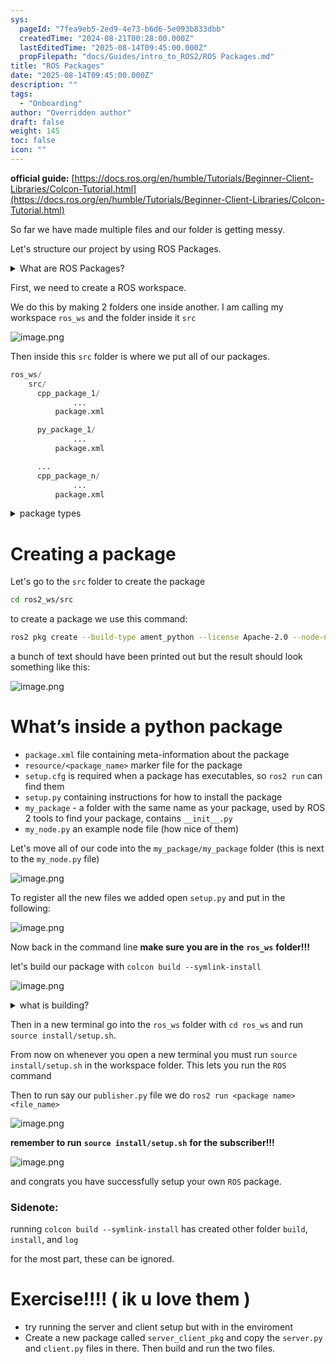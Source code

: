 ```yaml
---
sys:
  pageId: "7fea9eb5-2ed9-4e73-b6d6-5e093b833dbb"
  createdTime: "2024-08-21T00:28:00.000Z"
  lastEditedTime: "2025-08-14T09:45:00.000Z"
  propFilepath: "docs/Guides/intro_to_ROS2/ROS Packages.md"
title: "ROS Packages"
date: "2025-08-14T09:45:00.000Z"
description: ""
tags:
  - "Onboarding"
author: "Overridden author"
draft: false
weight: 145
toc: false
icon: ""
---
```


**official guide:** [https://docs.ros.org/en/humble/Tutorials/Beginner-Client-Libraries/Colcon-Tutorial.html](https://docs.ros.org/en/humble/Tutorials/Beginner-Client-Libraries/Colcon-Tutorial.html)

So far we have made multiple files and our folder is getting messy.

Let's structure our project by using ROS Packages.

<details>
      <summary>What are ROS Packages?</summary>
      ROS Packages are, as the name implies, packages of code that are highly sharable between ROS developers.
  </details>

First, we need to create a ROS workspace.

We do this by making 2 folders one inside another. I am calling my workspace `ros_ws` and the folder inside it `src`

![image.png](https://prod-files-secure.s3.us-west-2.amazonaws.com/d518164a-d88e-44d1-a4ee-3adb3bd8bce0/70706947-fd18-4537-a67b-e12946812d31/image.png?X-Amz-Algorithm=AWS4-HMAC-SHA256&X-Amz-Content-Sha256=UNSIGNED-PAYLOAD&X-Amz-Credential=ASIAZI2LB466QTTB25YL%2F20250816%2Fus-west-2%2Fs3%2Faws4_request&X-Amz-Date=20250816T081119Z&X-Amz-Expires=3600&X-Amz-Security-Token=IQoJb3JpZ2luX2VjECgaCXVzLXdlc3QtMiJHMEUCIQDtOIX4VEk0Nvz4tVpzXis4L0vh5wk5hwYRTWJAOcUlqQIgO0fY6bvu4SZ2urDqd%2FyrL9hLtPUZrrrnLWGipDbHgxcq%2FwMIcRAAGgw2Mzc0MjMxODM4MDUiDEhLjp79juYk%2FXZXgyrcA%2Bn8cLbzXvh%2BYUXil%2FL3wMvL%2FugXeoncycnn1rG0WaP86mjx%2FgMXNStxyBVVo4EhunGycd5xWByCSqiJUyajfCuRUuHQ7y180AHPNOoenXJQchI2QztfZq%2FX0UKXdJB2qKg5fk6tHYQvFmfJcXaSJyUAt9GF%2FUzG9dKyQEPHrQMM9W%2FQJiLotnad%2BGLVjke8HfdsnAQMK94QoarMSXzARVPBW4VMAr3ahLSOaD%2Fdddr2tLmxLf%2BjqhoeodwenyUDs3cGLXSXQJgWdACZxJjWBPm9tCkB1TP2GTFTLpRvC0KJJR0z3%2BIiFHSk4Z3gGa%2FdNAFDmWDkLh92PFqkaURMSbnKW%2F7ZB6pK8hK7GaavUUgXugOEkyrCdMyV26j0OMlpDfP0h0I%2B1%2Bbv9PsS9fovokHyRcGerv6O8M7RgvHTFrKu1e2qYDEoIl9ReWtnsCGzROQNe3c1PhhtO88bkvx%2BQasmcr20sThazAoYahnmplw2Byi%2BOQv%2FOUm9JUUx9P6fiQICPRGiZTxV2kwXK84T1DlagvmllMHLgJogSLTnrNw%2FxlxYZhTukmJpOP5CiMB38nIgz0haQOlauRnXiZfNo6shuVdibcj6yxuo1n9Nao4nX9JjKiAa5KIawnZGMJD4gMUGOqUBvSu3FmjDZkT0ch9cumVGCt%2F5E2y5vJLmxqE8I%2F%2B2pjrPwrtORCfHNR2aA5P8ekW4mJ9pptM0UGCPij6XS98ZhdLRhSPDNvPLBN%2FGqyxu%2Fi5GuVrAj2PM%2B7YsGtgAjWC3ClvNLwXyQKZAAA5iIb6pcjT21QCE4i4nfAvztY544ohtTyFiOnMNTPExpDW77tZoaHnbDc3XGlzGSDS7vM%2BqkDySccTh&X-Amz-Signature=e5c6e811e96545b73e2d1bf0f5d19c02fbc5bc3e654f397c431b622baec55264&X-Amz-SignedHeaders=host&x-amz-checksum-mode=ENABLED&x-id=GetObject)

Then inside this `src` folder is where we put all of our packages.

```python
ros_ws/
    src/
      cpp_package_1/
		      ...
          package.xml

      py_package_1/
		      ...
          package.xml

      ...
      cpp_package_n/
		      ...
          package.xml

```

<details>
      <summary>package types</summary>
      packages can be either `C++` or python.
  </details>

# Creating a package

Let's go to the `src` folder to create the package

```bash
cd ros2_ws/src
```

to create a package we use this command:

```bash
ros2 pkg create --build-type ament_python --license Apache-2.0 --node-name my_node my_package
```

a bunch of text should have been printed out but the result should look something like this:

![image.png](https://prod-files-secure.s3.us-west-2.amazonaws.com/d518164a-d88e-44d1-a4ee-3adb3bd8bce0/e6cf1e3f-8512-4a3e-b131-079f800bf3e8/image.png?X-Amz-Algorithm=AWS4-HMAC-SHA256&X-Amz-Content-Sha256=UNSIGNED-PAYLOAD&X-Amz-Credential=ASIAZI2LB466QTTB25YL%2F20250816%2Fus-west-2%2Fs3%2Faws4_request&X-Amz-Date=20250816T081119Z&X-Amz-Expires=3600&X-Amz-Security-Token=IQoJb3JpZ2luX2VjECgaCXVzLXdlc3QtMiJHMEUCIQDtOIX4VEk0Nvz4tVpzXis4L0vh5wk5hwYRTWJAOcUlqQIgO0fY6bvu4SZ2urDqd%2FyrL9hLtPUZrrrnLWGipDbHgxcq%2FwMIcRAAGgw2Mzc0MjMxODM4MDUiDEhLjp79juYk%2FXZXgyrcA%2Bn8cLbzXvh%2BYUXil%2FL3wMvL%2FugXeoncycnn1rG0WaP86mjx%2FgMXNStxyBVVo4EhunGycd5xWByCSqiJUyajfCuRUuHQ7y180AHPNOoenXJQchI2QztfZq%2FX0UKXdJB2qKg5fk6tHYQvFmfJcXaSJyUAt9GF%2FUzG9dKyQEPHrQMM9W%2FQJiLotnad%2BGLVjke8HfdsnAQMK94QoarMSXzARVPBW4VMAr3ahLSOaD%2Fdddr2tLmxLf%2BjqhoeodwenyUDs3cGLXSXQJgWdACZxJjWBPm9tCkB1TP2GTFTLpRvC0KJJR0z3%2BIiFHSk4Z3gGa%2FdNAFDmWDkLh92PFqkaURMSbnKW%2F7ZB6pK8hK7GaavUUgXugOEkyrCdMyV26j0OMlpDfP0h0I%2B1%2Bbv9PsS9fovokHyRcGerv6O8M7RgvHTFrKu1e2qYDEoIl9ReWtnsCGzROQNe3c1PhhtO88bkvx%2BQasmcr20sThazAoYahnmplw2Byi%2BOQv%2FOUm9JUUx9P6fiQICPRGiZTxV2kwXK84T1DlagvmllMHLgJogSLTnrNw%2FxlxYZhTukmJpOP5CiMB38nIgz0haQOlauRnXiZfNo6shuVdibcj6yxuo1n9Nao4nX9JjKiAa5KIawnZGMJD4gMUGOqUBvSu3FmjDZkT0ch9cumVGCt%2F5E2y5vJLmxqE8I%2F%2B2pjrPwrtORCfHNR2aA5P8ekW4mJ9pptM0UGCPij6XS98ZhdLRhSPDNvPLBN%2FGqyxu%2Fi5GuVrAj2PM%2B7YsGtgAjWC3ClvNLwXyQKZAAA5iIb6pcjT21QCE4i4nfAvztY544ohtTyFiOnMNTPExpDW77tZoaHnbDc3XGlzGSDS7vM%2BqkDySccTh&X-Amz-Signature=10438336eb37ba0fd7ab17220627d32306fc2f93b4e0e177692a07f74f445579&X-Amz-SignedHeaders=host&x-amz-checksum-mode=ENABLED&x-id=GetObject)

# What’s inside a python package

- `package.xml` file containing meta-information about the package
- `resource/<package_name>` marker file for the package
- `setup.cfg` is required when a package has executables, so `ros2 run` can find them
- `setup.py` containing instructions for how to install the package
- `my_package` - a folder with the same name as your package, used by ROS 2 tools to find your package, contains `__init__.py`
- `my_node.py` an example node file (how nice of them)

Let's move all of our code into the `my_package/my_package` folder (this is next to the `my_node.py` file)

![image.png](https://prod-files-secure.s3.us-west-2.amazonaws.com/d518164a-d88e-44d1-a4ee-3adb3bd8bce0/9ce58f11-0da9-4d3e-b86d-506a9685d378/image.png?X-Amz-Algorithm=AWS4-HMAC-SHA256&X-Amz-Content-Sha256=UNSIGNED-PAYLOAD&X-Amz-Credential=ASIAZI2LB466QTTB25YL%2F20250816%2Fus-west-2%2Fs3%2Faws4_request&X-Amz-Date=20250816T081119Z&X-Amz-Expires=3600&X-Amz-Security-Token=IQoJb3JpZ2luX2VjECgaCXVzLXdlc3QtMiJHMEUCIQDtOIX4VEk0Nvz4tVpzXis4L0vh5wk5hwYRTWJAOcUlqQIgO0fY6bvu4SZ2urDqd%2FyrL9hLtPUZrrrnLWGipDbHgxcq%2FwMIcRAAGgw2Mzc0MjMxODM4MDUiDEhLjp79juYk%2FXZXgyrcA%2Bn8cLbzXvh%2BYUXil%2FL3wMvL%2FugXeoncycnn1rG0WaP86mjx%2FgMXNStxyBVVo4EhunGycd5xWByCSqiJUyajfCuRUuHQ7y180AHPNOoenXJQchI2QztfZq%2FX0UKXdJB2qKg5fk6tHYQvFmfJcXaSJyUAt9GF%2FUzG9dKyQEPHrQMM9W%2FQJiLotnad%2BGLVjke8HfdsnAQMK94QoarMSXzARVPBW4VMAr3ahLSOaD%2Fdddr2tLmxLf%2BjqhoeodwenyUDs3cGLXSXQJgWdACZxJjWBPm9tCkB1TP2GTFTLpRvC0KJJR0z3%2BIiFHSk4Z3gGa%2FdNAFDmWDkLh92PFqkaURMSbnKW%2F7ZB6pK8hK7GaavUUgXugOEkyrCdMyV26j0OMlpDfP0h0I%2B1%2Bbv9PsS9fovokHyRcGerv6O8M7RgvHTFrKu1e2qYDEoIl9ReWtnsCGzROQNe3c1PhhtO88bkvx%2BQasmcr20sThazAoYahnmplw2Byi%2BOQv%2FOUm9JUUx9P6fiQICPRGiZTxV2kwXK84T1DlagvmllMHLgJogSLTnrNw%2FxlxYZhTukmJpOP5CiMB38nIgz0haQOlauRnXiZfNo6shuVdibcj6yxuo1n9Nao4nX9JjKiAa5KIawnZGMJD4gMUGOqUBvSu3FmjDZkT0ch9cumVGCt%2F5E2y5vJLmxqE8I%2F%2B2pjrPwrtORCfHNR2aA5P8ekW4mJ9pptM0UGCPij6XS98ZhdLRhSPDNvPLBN%2FGqyxu%2Fi5GuVrAj2PM%2B7YsGtgAjWC3ClvNLwXyQKZAAA5iIb6pcjT21QCE4i4nfAvztY544ohtTyFiOnMNTPExpDW77tZoaHnbDc3XGlzGSDS7vM%2BqkDySccTh&X-Amz-Signature=9f956f9dd0e5259657a8a16e1ec504ab980e7585973ddacf3db67dd745de2585&X-Amz-SignedHeaders=host&x-amz-checksum-mode=ENABLED&x-id=GetObject)

To register all the new files we added open `setup.py` and put in the following:

![image.png](https://prod-files-secure.s3.us-west-2.amazonaws.com/d518164a-d88e-44d1-a4ee-3adb3bd8bce0/1cd7c262-4cae-4496-9d75-c178537d24a2/image.png?X-Amz-Algorithm=AWS4-HMAC-SHA256&X-Amz-Content-Sha256=UNSIGNED-PAYLOAD&X-Amz-Credential=ASIAZI2LB466QTTB25YL%2F20250816%2Fus-west-2%2Fs3%2Faws4_request&X-Amz-Date=20250816T081119Z&X-Amz-Expires=3600&X-Amz-Security-Token=IQoJb3JpZ2luX2VjECgaCXVzLXdlc3QtMiJHMEUCIQDtOIX4VEk0Nvz4tVpzXis4L0vh5wk5hwYRTWJAOcUlqQIgO0fY6bvu4SZ2urDqd%2FyrL9hLtPUZrrrnLWGipDbHgxcq%2FwMIcRAAGgw2Mzc0MjMxODM4MDUiDEhLjp79juYk%2FXZXgyrcA%2Bn8cLbzXvh%2BYUXil%2FL3wMvL%2FugXeoncycnn1rG0WaP86mjx%2FgMXNStxyBVVo4EhunGycd5xWByCSqiJUyajfCuRUuHQ7y180AHPNOoenXJQchI2QztfZq%2FX0UKXdJB2qKg5fk6tHYQvFmfJcXaSJyUAt9GF%2FUzG9dKyQEPHrQMM9W%2FQJiLotnad%2BGLVjke8HfdsnAQMK94QoarMSXzARVPBW4VMAr3ahLSOaD%2Fdddr2tLmxLf%2BjqhoeodwenyUDs3cGLXSXQJgWdACZxJjWBPm9tCkB1TP2GTFTLpRvC0KJJR0z3%2BIiFHSk4Z3gGa%2FdNAFDmWDkLh92PFqkaURMSbnKW%2F7ZB6pK8hK7GaavUUgXugOEkyrCdMyV26j0OMlpDfP0h0I%2B1%2Bbv9PsS9fovokHyRcGerv6O8M7RgvHTFrKu1e2qYDEoIl9ReWtnsCGzROQNe3c1PhhtO88bkvx%2BQasmcr20sThazAoYahnmplw2Byi%2BOQv%2FOUm9JUUx9P6fiQICPRGiZTxV2kwXK84T1DlagvmllMHLgJogSLTnrNw%2FxlxYZhTukmJpOP5CiMB38nIgz0haQOlauRnXiZfNo6shuVdibcj6yxuo1n9Nao4nX9JjKiAa5KIawnZGMJD4gMUGOqUBvSu3FmjDZkT0ch9cumVGCt%2F5E2y5vJLmxqE8I%2F%2B2pjrPwrtORCfHNR2aA5P8ekW4mJ9pptM0UGCPij6XS98ZhdLRhSPDNvPLBN%2FGqyxu%2Fi5GuVrAj2PM%2B7YsGtgAjWC3ClvNLwXyQKZAAA5iIb6pcjT21QCE4i4nfAvztY544ohtTyFiOnMNTPExpDW77tZoaHnbDc3XGlzGSDS7vM%2BqkDySccTh&X-Amz-Signature=7fdbb5f0687918eeb1cebed9c7fd3edf1007041c7a9581e42ce841df772f9db0&X-Amz-SignedHeaders=host&x-amz-checksum-mode=ENABLED&x-id=GetObject)

Now back in the command line **make sure you are in the** **`ros_ws`** **folder!!!**

let's build our package with `colcon build --symlink-install`

![image.png](https://prod-files-secure.s3.us-west-2.amazonaws.com/d518164a-d88e-44d1-a4ee-3adb3bd8bce0/2f2a0d27-b173-48fd-b189-5f5c0ce65619/image.png?X-Amz-Algorithm=AWS4-HMAC-SHA256&X-Amz-Content-Sha256=UNSIGNED-PAYLOAD&X-Amz-Credential=ASIAZI2LB466QTTB25YL%2F20250816%2Fus-west-2%2Fs3%2Faws4_request&X-Amz-Date=20250816T081119Z&X-Amz-Expires=3600&X-Amz-Security-Token=IQoJb3JpZ2luX2VjECgaCXVzLXdlc3QtMiJHMEUCIQDtOIX4VEk0Nvz4tVpzXis4L0vh5wk5hwYRTWJAOcUlqQIgO0fY6bvu4SZ2urDqd%2FyrL9hLtPUZrrrnLWGipDbHgxcq%2FwMIcRAAGgw2Mzc0MjMxODM4MDUiDEhLjp79juYk%2FXZXgyrcA%2Bn8cLbzXvh%2BYUXil%2FL3wMvL%2FugXeoncycnn1rG0WaP86mjx%2FgMXNStxyBVVo4EhunGycd5xWByCSqiJUyajfCuRUuHQ7y180AHPNOoenXJQchI2QztfZq%2FX0UKXdJB2qKg5fk6tHYQvFmfJcXaSJyUAt9GF%2FUzG9dKyQEPHrQMM9W%2FQJiLotnad%2BGLVjke8HfdsnAQMK94QoarMSXzARVPBW4VMAr3ahLSOaD%2Fdddr2tLmxLf%2BjqhoeodwenyUDs3cGLXSXQJgWdACZxJjWBPm9tCkB1TP2GTFTLpRvC0KJJR0z3%2BIiFHSk4Z3gGa%2FdNAFDmWDkLh92PFqkaURMSbnKW%2F7ZB6pK8hK7GaavUUgXugOEkyrCdMyV26j0OMlpDfP0h0I%2B1%2Bbv9PsS9fovokHyRcGerv6O8M7RgvHTFrKu1e2qYDEoIl9ReWtnsCGzROQNe3c1PhhtO88bkvx%2BQasmcr20sThazAoYahnmplw2Byi%2BOQv%2FOUm9JUUx9P6fiQICPRGiZTxV2kwXK84T1DlagvmllMHLgJogSLTnrNw%2FxlxYZhTukmJpOP5CiMB38nIgz0haQOlauRnXiZfNo6shuVdibcj6yxuo1n9Nao4nX9JjKiAa5KIawnZGMJD4gMUGOqUBvSu3FmjDZkT0ch9cumVGCt%2F5E2y5vJLmxqE8I%2F%2B2pjrPwrtORCfHNR2aA5P8ekW4mJ9pptM0UGCPij6XS98ZhdLRhSPDNvPLBN%2FGqyxu%2Fi5GuVrAj2PM%2B7YsGtgAjWC3ClvNLwXyQKZAAA5iIb6pcjT21QCE4i4nfAvztY544ohtTyFiOnMNTPExpDW77tZoaHnbDc3XGlzGSDS7vM%2BqkDySccTh&X-Amz-Signature=f3bbcd7e8797ba9acef92905078295d38b79366e200ba86d80d614f07a3fed7a&X-Amz-SignedHeaders=host&x-amz-checksum-mode=ENABLED&x-id=GetObject)

<details>

<summary>what is building?</summary>

if you are a CS major at Rose-Hulman you will learn the answer to this in CSSE132

but TLDR; is it combines all the code files into one program that can be run easily 

</details>

Then in a new terminal go into the `ros_ws` folder with `cd ros_ws` and run `source install/setup.sh`. 

From now on whenever you open a new terminal you must run `source install/setup.sh` in the workspace folder. This lets you run the `ROS` command

Then to run say our `publisher.py` file we do `ros2 run <package name> <file_name>`

![image.png](https://prod-files-secure.s3.us-west-2.amazonaws.com/d518164a-d88e-44d1-a4ee-3adb3bd8bce0/4f4b1219-3a44-4632-aa0a-ce3471699f59/image.png?X-Amz-Algorithm=AWS4-HMAC-SHA256&X-Amz-Content-Sha256=UNSIGNED-PAYLOAD&X-Amz-Credential=ASIAZI2LB466QTTB25YL%2F20250816%2Fus-west-2%2Fs3%2Faws4_request&X-Amz-Date=20250816T081119Z&X-Amz-Expires=3600&X-Amz-Security-Token=IQoJb3JpZ2luX2VjECgaCXVzLXdlc3QtMiJHMEUCIQDtOIX4VEk0Nvz4tVpzXis4L0vh5wk5hwYRTWJAOcUlqQIgO0fY6bvu4SZ2urDqd%2FyrL9hLtPUZrrrnLWGipDbHgxcq%2FwMIcRAAGgw2Mzc0MjMxODM4MDUiDEhLjp79juYk%2FXZXgyrcA%2Bn8cLbzXvh%2BYUXil%2FL3wMvL%2FugXeoncycnn1rG0WaP86mjx%2FgMXNStxyBVVo4EhunGycd5xWByCSqiJUyajfCuRUuHQ7y180AHPNOoenXJQchI2QztfZq%2FX0UKXdJB2qKg5fk6tHYQvFmfJcXaSJyUAt9GF%2FUzG9dKyQEPHrQMM9W%2FQJiLotnad%2BGLVjke8HfdsnAQMK94QoarMSXzARVPBW4VMAr3ahLSOaD%2Fdddr2tLmxLf%2BjqhoeodwenyUDs3cGLXSXQJgWdACZxJjWBPm9tCkB1TP2GTFTLpRvC0KJJR0z3%2BIiFHSk4Z3gGa%2FdNAFDmWDkLh92PFqkaURMSbnKW%2F7ZB6pK8hK7GaavUUgXugOEkyrCdMyV26j0OMlpDfP0h0I%2B1%2Bbv9PsS9fovokHyRcGerv6O8M7RgvHTFrKu1e2qYDEoIl9ReWtnsCGzROQNe3c1PhhtO88bkvx%2BQasmcr20sThazAoYahnmplw2Byi%2BOQv%2FOUm9JUUx9P6fiQICPRGiZTxV2kwXK84T1DlagvmllMHLgJogSLTnrNw%2FxlxYZhTukmJpOP5CiMB38nIgz0haQOlauRnXiZfNo6shuVdibcj6yxuo1n9Nao4nX9JjKiAa5KIawnZGMJD4gMUGOqUBvSu3FmjDZkT0ch9cumVGCt%2F5E2y5vJLmxqE8I%2F%2B2pjrPwrtORCfHNR2aA5P8ekW4mJ9pptM0UGCPij6XS98ZhdLRhSPDNvPLBN%2FGqyxu%2Fi5GuVrAj2PM%2B7YsGtgAjWC3ClvNLwXyQKZAAA5iIb6pcjT21QCE4i4nfAvztY544ohtTyFiOnMNTPExpDW77tZoaHnbDc3XGlzGSDS7vM%2BqkDySccTh&X-Amz-Signature=097cc984faf8e7d60868f8b4397cd04ee58efbc57f389a73860d3e46a3b29104&X-Amz-SignedHeaders=host&x-amz-checksum-mode=ENABLED&x-id=GetObject)

**remember to run** **`source install/setup.sh`** **for the subscriber!!!**

![image.png](https://prod-files-secure.s3.us-west-2.amazonaws.com/d518164a-d88e-44d1-a4ee-3adb3bd8bce0/02121119-dad4-49ec-8356-c956108b4243/image.png?X-Amz-Algorithm=AWS4-HMAC-SHA256&X-Amz-Content-Sha256=UNSIGNED-PAYLOAD&X-Amz-Credential=ASIAZI2LB466QTTB25YL%2F20250816%2Fus-west-2%2Fs3%2Faws4_request&X-Amz-Date=20250816T081119Z&X-Amz-Expires=3600&X-Amz-Security-Token=IQoJb3JpZ2luX2VjECgaCXVzLXdlc3QtMiJHMEUCIQDtOIX4VEk0Nvz4tVpzXis4L0vh5wk5hwYRTWJAOcUlqQIgO0fY6bvu4SZ2urDqd%2FyrL9hLtPUZrrrnLWGipDbHgxcq%2FwMIcRAAGgw2Mzc0MjMxODM4MDUiDEhLjp79juYk%2FXZXgyrcA%2Bn8cLbzXvh%2BYUXil%2FL3wMvL%2FugXeoncycnn1rG0WaP86mjx%2FgMXNStxyBVVo4EhunGycd5xWByCSqiJUyajfCuRUuHQ7y180AHPNOoenXJQchI2QztfZq%2FX0UKXdJB2qKg5fk6tHYQvFmfJcXaSJyUAt9GF%2FUzG9dKyQEPHrQMM9W%2FQJiLotnad%2BGLVjke8HfdsnAQMK94QoarMSXzARVPBW4VMAr3ahLSOaD%2Fdddr2tLmxLf%2BjqhoeodwenyUDs3cGLXSXQJgWdACZxJjWBPm9tCkB1TP2GTFTLpRvC0KJJR0z3%2BIiFHSk4Z3gGa%2FdNAFDmWDkLh92PFqkaURMSbnKW%2F7ZB6pK8hK7GaavUUgXugOEkyrCdMyV26j0OMlpDfP0h0I%2B1%2Bbv9PsS9fovokHyRcGerv6O8M7RgvHTFrKu1e2qYDEoIl9ReWtnsCGzROQNe3c1PhhtO88bkvx%2BQasmcr20sThazAoYahnmplw2Byi%2BOQv%2FOUm9JUUx9P6fiQICPRGiZTxV2kwXK84T1DlagvmllMHLgJogSLTnrNw%2FxlxYZhTukmJpOP5CiMB38nIgz0haQOlauRnXiZfNo6shuVdibcj6yxuo1n9Nao4nX9JjKiAa5KIawnZGMJD4gMUGOqUBvSu3FmjDZkT0ch9cumVGCt%2F5E2y5vJLmxqE8I%2F%2B2pjrPwrtORCfHNR2aA5P8ekW4mJ9pptM0UGCPij6XS98ZhdLRhSPDNvPLBN%2FGqyxu%2Fi5GuVrAj2PM%2B7YsGtgAjWC3ClvNLwXyQKZAAA5iIb6pcjT21QCE4i4nfAvztY544ohtTyFiOnMNTPExpDW77tZoaHnbDc3XGlzGSDS7vM%2BqkDySccTh&X-Amz-Signature=5858bb96e2aefb55a63dcfe7ec74b8d680631d06f4c4dac9f1eaaaaea34b853a&X-Amz-SignedHeaders=host&x-amz-checksum-mode=ENABLED&x-id=GetObject)

and congrats you have successfully setup your own `ROS` package.

### Sidenote:

running `colcon build --symlink-install` has created other folder `build`, `install`, and `log`

for the most part, these can be ignored.

# Exercise!!!! ( ik u love them )

- try running the server and client setup but with in the enviroment
- Create a new package called `server_client_pkg` and copy the `server.py` and `client.py` files in there. Then build and run the two files.
